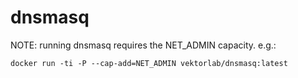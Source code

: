 # dnsmasq

NOTE: running dnsmasq requires the NET_ADMIN capacity. e.g.:
```
docker run -ti -P --cap-add=NET_ADMIN vektorlab/dnsmasq:latest
```
